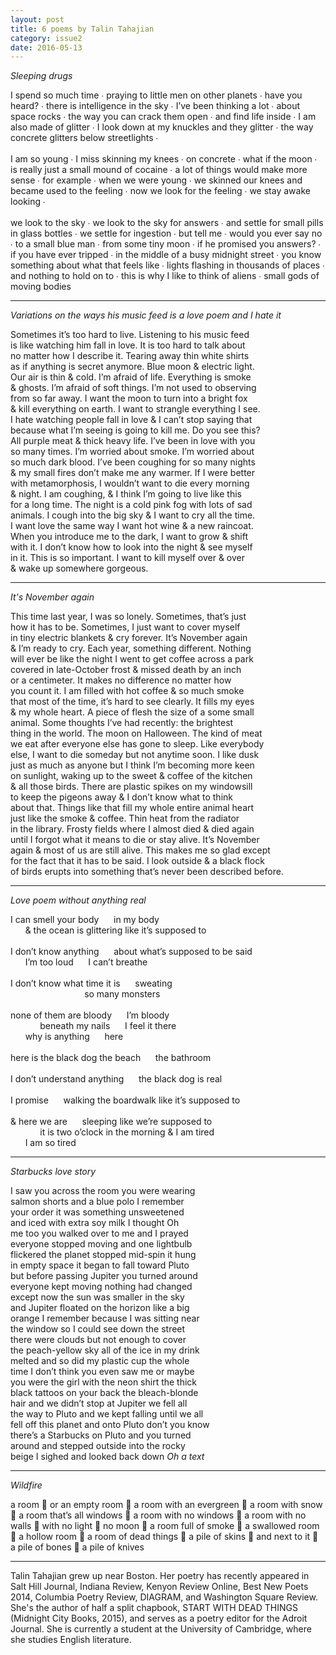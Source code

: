 ```yaml
---
layout: post
title: 6 poems by Talin Tahajian
category: issue2
date: 2016-05-13
---
```


<style type="text/css">
	.stlying {
		text-align: justify;
	}
</style>

*Sleeping drugs*

<div class="styling">I spend so much time ∙ praying to little men on other planets ∙ have you heard? ∙ there is intelligence in the sky ∙ I’ve been thinking a lot ∙ about space rocks ∙ the way you can crack them open ∙ and find life inside ∙ I am also made of glitter ∙ I look down at my knuckles and they glitter ∙ the way concrete glitters below streetlights ∙<br><br>
I am so young ∙ I miss skinning my knees ∙ on concrete ∙ what if the moon ∙ is really just a small mound of cocaine ∙ a lot of things would make more sense ∙ for example ∙ when we were young ∙ we skinned our knees and became used to the feeling ∙ now we look for the feeling ∙ we stay awake looking ∙<br><br>
we look to the sky ∙ we look to the sky for answers ∙ and settle for small pills in glass bottles ∙ we settle for ingestion ∙ but tell me ∙ would you ever say no ∙ to a small blue man ∙ from some tiny moon ∙ if he promised you answers? ∙ if you have ever tripped ∙ in the middle of a busy midnight street ∙ you know something about what that feels like ∙ lights flashing in thousands of places ∙ and nothing to hold on to ∙ this is why I like to think of aliens ∙ small gods of moving bodies</div>

___

*Variations on the ways his music feed is a love poem and I hate it*

Sometimes it’s too hard to live. Listening to his music feed<br>
is like watching him fall in love. It is too hard to talk about<br>
no matter how I describe it. Tearing away thin white shirts<br>
as if anything is secret anymore. Blue moon & electric light.<br>
Our air is thin & cold. I’m afraid of life. Everything is smoke<br>
& ghosts. I’m afraid of soft things. I’m not used to observing<br>
from so far away. I want the moon to turn into a bright fox<br>
& kill everything on earth. I want to strangle everything I see.<br>
I hate watching people fall in love & I can’t stop saying that<br>
because what I’m seeing is going to kill me. Do you see this?<br>
All purple meat & thick heavy life. I’ve been in love with you<br>
so many times. I’m worried about smoke. I’m worried about<br>
so much dark blood. I’ve been coughing for so many nights<br>
& my small fires don’t make me any warmer. If I were better<br>
with metamorphosis, I wouldn’t want to die every morning<br>
& night. I am coughing, & I think I’m going to live like this<br>
for a long time. The night is a cold pink fog with lots of sad<br>
animals. I cough into the big sky & I want to cry all the time.<br>
I want love the same way I want hot wine & a new raincoat.<br>
When you introduce me to the dark, I want to grow & shift<br>
with it. I don’t know how to look into the night & see myself<br>
in it. This is so important. I want to kill myself over & over<br>
& wake up somewhere gorgeous.<br>

___

*It's November again*

This time last year, I was so lonely. Sometimes, that’s just<br>
how it has to be. Sometimes, I just want to cover myself<br>
in tiny electric blankets & cry forever. It’s November again<br>
& I’m ready to cry. Each year, something different. Nothing<br>
will ever be like the night I went to get coffee across a park<br>
covered in late-October frost & missed death by an inch<br>
or a centimeter. It makes no difference no matter how<br>
you count it. I am filled with hot coffee & so much smoke<br>
that most of the time, it’s hard to see clearly. It fills my eyes<br>
& my whole heart. A piece of flesh the size of a some small<br>
animal. Some thoughts I’ve had recently: the brightest<br>
thing in the world. The moon on Halloween. The kind of meat<br>
we eat after everyone else has gone to sleep. Like everybody<br>
else, I want to die someday but not anytime soon. I like dusk<br>
just as much as anyone but I think I’m becoming more keen<br>
on sunlight, waking up to the sweet & coffee of the kitchen<br>
& all those birds. There are plastic spikes on my windowsill<br>
to keep the pigeons away & I don’t know what to think<br>
about that. Things like that fill my whole entire animal heart<br>
just like the smoke & coffee. Thin heat from the radiator<br>
in the library. Frosty fields where I almost died & died again<br>
until I forgot what it means to die or stay alive. It’s November<br>
again & most of us are still alive. This makes me so glad except<br>
for the fact that it has to be said. I look outside & a black flock<br>
of birds erupts into something that’s never been described before.<br>

___

*Love poem without anything real*

I can smell your body&nbsp;&nbsp;&nbsp;&nbsp;&nbsp;&nbsp;in my body<br>
&nbsp;&nbsp;&nbsp;&nbsp;&nbsp;&nbsp;& the ocean is glittering like it’s supposed to<br><br>
I don’t know anything&nbsp;&nbsp;&nbsp;&nbsp;&nbsp;&nbsp;about what’s supposed to be said<br>
&nbsp;&nbsp;&nbsp;&nbsp;&nbsp;&nbsp;I’m too loud&nbsp;&nbsp;&nbsp;&nbsp;&nbsp;&nbsp;I can’t breathe<br><br>
I don’t know what time it is&nbsp;&nbsp;&nbsp;&nbsp;&nbsp;&nbsp;sweating<br>
&nbsp;&nbsp;&nbsp;&nbsp;&nbsp;&nbsp;&nbsp;&nbsp;&nbsp;&nbsp;&nbsp;&nbsp;&nbsp;&nbsp;&nbsp;&nbsp;&nbsp;&nbsp;&nbsp;&nbsp;&nbsp;&nbsp;&nbsp;&nbsp;&nbsp;&nbsp;&nbsp;&nbsp;&nbsp;&nbsp;so many monsters<br><br>
none of them are bloody&nbsp;&nbsp;&nbsp;&nbsp;&nbsp;&nbsp;I’m bloody<br>
&nbsp;&nbsp;&nbsp;&nbsp;&nbsp;&nbsp;&nbsp;&nbsp;&nbsp;&nbsp;&nbsp;&nbsp;beneath my nails&nbsp;&nbsp;&nbsp;&nbsp;&nbsp;&nbsp;I feel it there<br>
&nbsp;&nbsp;&nbsp;&nbsp;&nbsp;&nbsp;why is anything&nbsp;&nbsp;&nbsp;&nbsp;&nbsp;&nbsp;here<br><br>
here is the black dog the beach&nbsp;&nbsp;&nbsp;&nbsp;&nbsp;&nbsp;the bathroom<br>
<br>I don’t understand anything&nbsp;&nbsp;&nbsp;&nbsp;&nbsp;&nbsp;the black dog is real<br><br>
I promise&nbsp;&nbsp;&nbsp;&nbsp;&nbsp;&nbsp;walking the boardwalk like it’s supposed to<br><br>
& here we are&nbsp;&nbsp;&nbsp;&nbsp;&nbsp;&nbsp;sleeping like we’re supposed to<br>
&nbsp;&nbsp;&nbsp;&nbsp;&nbsp;&nbsp;&nbsp;&nbsp;&nbsp;&nbsp;&nbsp;&nbsp;it is two o’clock in the morning & I am tired<br>
&nbsp;&nbsp;&nbsp;&nbsp;&nbsp;&nbsp;I am so tired

___

*Starbucks love story*

I saw you across the room you were wearing<br>
salmon shorts and a blue polo I remember<br>
your order it was something unsweetened<br>
and iced with extra soy milk I thought Oh<br>
me too you walked over to me and I prayed<br>
everyone stopped moving and one lightbulb<br>
flickered the planet stopped mid-spin it hung<br>
in empty space it began to fall toward Pluto<br>
but before passing Jupiter you turned around<br>
everyone kept moving nothing had changed<br>
except now the sun was smaller in the sky<br>
and Jupiter floated on the horizon like a big<br>
orange I remember because I was sitting near<br>
the window so I could see down the street<br>
there were clouds but not enough to cover<br>
the peach-yellow sky all of the ice in my drink<br>
melted and so did my plastic cup the whole<br>
time I don’t think you even saw me or maybe<br>
you were the girl with the neon shirt the thick<br>
black tattoos on your back the bleach-blonde<br>
hair and we didn’t stop at Jupiter we fell all<br>
the way to Pluto and we kept falling until we all<br>
fell off this planet and onto Pluto don’t you know<br>
there’s a Starbucks on Pluto and you turned<br>
around and stepped outside into the rocky<br>
beige I sighed and looked back down *Oh a text*<br>

___

*Wildfire*

<div class="styling">a room 🔪 or an empty room 🔪 a room with an evergreen 🔪 a room with snow 🔪 a room that’s all windows 🔪 a room with no windows 🔪 a room with no walls 🔪 with no light 🔪 no moon 🔪 a room full of smoke 🔪 a swallowed room 🔪 a hollow room 🔪 a room of dead things 🔪 a pile of skins 🔪 and next to it 🔪 a pile of bones 🔪 a pile of knives</div>

___

Talin Tahajian grew up near Boston. Her poetry has recently appeared in Salt Hill Journal, Indiana Review, Kenyon Review Online, Best New Poets 2014, Columbia Poetry Review, DIAGRAM, and Washington Square Review. She's the author of half a split chapbook, START WITH DEAD THINGS (Midnight City Books, 2015), and serves as a poetry editor for the Adroit Journal. She is currently a student at the University of Cambridge, where she studies English literature.